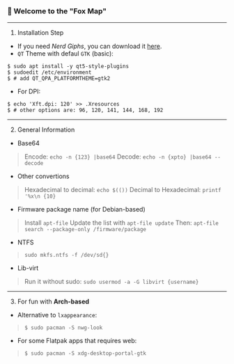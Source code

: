 ### 🦊 Welcome to the "Fox Map"

---

1. Installation Step

- If you need _Nerd Giphs_, you can download it [here](https://github.com/ryanoasis/nerd-fonts/releases/download/v3.2.1/NerdFontsSymbolsOnly.zip).
- `QT` Theme with defaul `GTK` (basic):
```
$ sudo apt install -y qt5-style-plugins
$ sudoedit /etc/environment
$ # add QT_QPA_PLATFORMTHEME=gtk2
```
- For DPI:
```
$ echo 'Xft.dpi: 120' >> .Xresources
$ # other options are: 96, 120, 141, 144, 168, 192
```

---

2. General Information

- Base64
> Encode: `echo -n {123} |base64`
> Decode: `echo -n {xpto} |base64 --decode`

- Other convertions
> Hexadecimal to decimal: `echo $(())`
> Decimal to Hexadecimal: `printf '%x\n {10}`

- Firmware package name (for Debian-based)
> Install `apt-file`
> Update the list with `apt-file update`
> Then: `apt-file search --package-only /firmware/package`

- NTFS
> `sudo mkfs.ntfs -f /dev/sd{}`

- Lib-virt
> Run it without sudo: `sudo usermod -a -G libvirt {username}`

---

3. For fun with **Arch-based**

- Alternative to `lxappearance`:
> `$ sudo pacman -S nwg-look`

- For some Flatpak apps that requires web:
> `$ sudo pacman -S xdg-desktop-portal-gtk`
